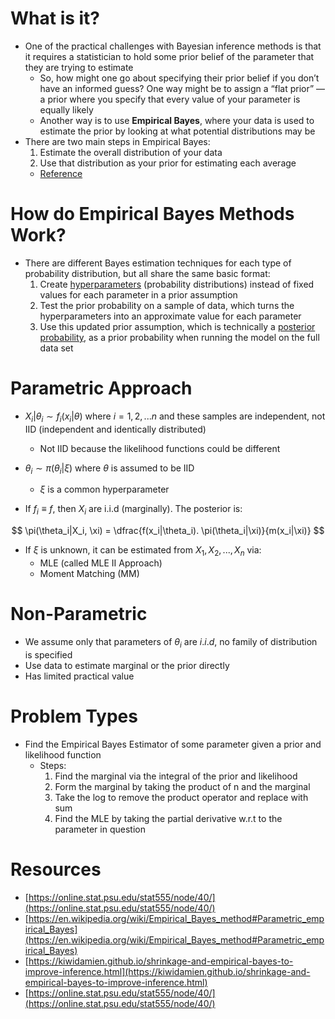 # What is it?

- One of the practical challenges with Bayesian inference methods is that it requires a statistician to hold some prior belief of the parameter that they are trying to estimate
    - So, how might one go about specifying their prior belief if you don’t have an informed guess? One way might be to assign a “flat prior” — a prior where you specify that every value of your parameter is equally likely
    - Another way is to use **Empirical Bayes**, where your data is used to estimate the prior by looking at what potential distributions may be
- There are two main steps in Empirical Bayes:
    1. Estimate the overall distribution of your data
    2. Use that distribution as your prior for estimating each average
    - [Reference](http://varianceexplained.org/r/empirical_bayes_baseball/)

# How do Empirical Bayes Methods Work?

- There are different Bayes estimation techniques for each type of probability distribution, but all share the same basic format:
    1. Create [hyperparameters](https://deepai.org/machine-learning-glossary-and-terms/hyperparameter) (probability distributions) instead of fixed values for each parameter in a prior assumption
    2. Test the prior probability on a sample of data, which turns the hyperparameters into an approximate value for each parameter
    3. Use this updated prior assumption, which is technically a [posterior probability](https://deepai.org/machine-learning-glossary-and-terms/posterior-probability), as a prior probability when running the model on the full data set

# Parametric Approach

- $X_i|\theta_i \sim f_i(x_i|\theta)$ where $i = 1,2,...n$ and these samples are independent, not IID (independent and identically distributed)
    - Not IID because the likelihood functions could be different
- $\theta_i \sim \pi(\theta_i|\xi)$ where $\theta$ is assumed to be IID
    - $\xi$ is a common hyperparameter

- If $f_i \equiv f$, then $X_i$ are i.i.d (marginally). The posterior is:

$$
\pi(\theta_i|X_i, \xi) = \dfrac{f(x_i|\theta_i). \pi(\theta_i|\xi)}{m(x_i|\xi)}
$$

- If $\xi$ is unknown, it can be estimated from $X_1, X_2, ..., X_n$ via:
    - MLE (called MLE II Approach)
    - Moment Matching (MM)

# Non-Parametric

- We assume only that parameters of $\theta_i$ are $i.i.d$, no family of distribution is specified
- Use data to estimate marginal or the prior directly
- Has limited practical value

# Problem Types

- Find the Empirical Bayes Estimator of some parameter given a prior and likelihood function
    - Steps:
        1. Find the marginal via the integral of the prior and likelihood
        2. Form the marginal by taking the product of n and the marginal
        3. Take the log to remove the product operator and replace with sum
        4. Find the MLE by taking the partial derivative w.r.t to the parameter in question

# Resources

- [https://online.stat.psu.edu/stat555/node/40/](https://online.stat.psu.edu/stat555/node/40/)
- [https://en.wikipedia.org/wiki/Empirical_Bayes_method#Parametric_empirical_Bayes](https://en.wikipedia.org/wiki/Empirical_Bayes_method#Parametric_empirical_Bayes)
- [https://kiwidamien.github.io/shrinkage-and-empirical-bayes-to-improve-inference.html](https://kiwidamien.github.io/shrinkage-and-empirical-bayes-to-improve-inference.html)
- [https://online.stat.psu.edu/stat555/node/40/](https://online.stat.psu.edu/stat555/node/40/)